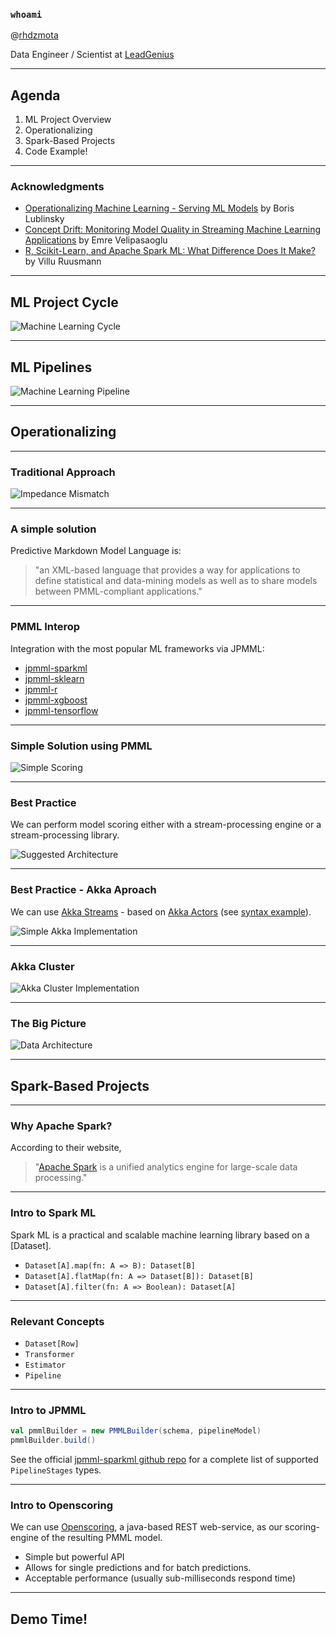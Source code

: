 ### `whoami`

@[rhdzmota]

Data Engineer / Scientist at [LeadGenius]

[rhdzmota]: https://twitter.com/rhdzmota
[LeadGenius]: http://leadgenius.com

------

## Agenda

1. ML Project Overview
2. Operationalizing
3. Spark-Based Projects
4. Code Example!

------

### Acknowledgments

* [Operationalizing Machine Learning - Serving ML Models] by Boris Lublinsky
* [Concept Drift: Monitoring Model Quality in Streaming Machine Learning Applications] by Emre Velipasaoglu 
* [R, Scikit-Learn, and Apache Spark ML: What Difference Does It Make?] by Villu Ruusmann

[Operationalizing Machine Learning - Serving ML Models]: https://www.youtube.com/watch?v=SNxMLINtlbo
[Concept Drift: Monitoring Model Quality in Streaming Machine Learning Applications]: https://www.youtube.com/watch?v=woRmeGvOaz4 
[R, Scikit-Learn, and Apache Spark ML: What Difference Does It Make?]: https://www.youtube.com/watch?v=CdVXEQgmnfY

------

## ML Project Cycle

![Machine Learning Cycle](../img/ml-cycle.png)

------

## ML Pipelines


![Machine Learning Pipeline](../img/pipeline.png)

------

## Operationalizing 

------

### Traditional Approach

![Impedance Mismatch](../img/impedance-mismatch.png)

------

### A simple solution

Predictive Markdown Model Language is:

> "an XML-based language that provides a way for applications to define statistical and data-mining models as well as to share models between PMML-compliant applications." 

------

### PMML Interop

Integration with the most popular ML frameworks via JPMML:

* [jpmml-sparkml](https://github.com/jpmml/jpmml-sparkml)
* [jpmml-sklearn](https://github.com/jpmml/jpmml-sklearn)
* [jpmml-r](https://github.com/jpmml/jpmml-r)
* [jpmml-xgboost](https://github.com/jpmml/jpmml-xgboost)
* [jpmml-tensorflow](https://github.com/jpmml/jpmml-tensorflow)

------

### Simple Solution using PMML

![Simple Scoring](../img/simple-ml-scoring.png)

------

### Best Practice

We can perform model scoring either with a stream-processing engine or a stream-processing library. 

![Suggested Architecture](../img/suggested-architecture.png) 

------

### Best Practice - Akka Aproach

We can use [Akka Streams] - based on [Akka Actors] (see [syntax example](https://github.com/RHDZMOTA/cnap-policy-crawler)).

![Simple Akka Implementation](../img/simple-akka-stream-ml.png)

[Akka Streams]: https://doc.akka.io/docs/akka/2.5/stream/
[Akka Actors]: https://doc.akka.io/docs/akka/2.5/guide/tutorial_1.html

------

### Akka Cluster

![Akka Cluster Implementation](../img/akka-cluster-ml.png)

------

### The Big Picture

![Data Architecture](../img/complete-architecture.png)

------

## Spark-Based Projects

------

### Why Apache Spark? 

According to their website, 

> "[Apache Spark] is a unified analytics engine for large-scale data processing."

[Apache Spark]: https://spark.apache.org/

------

### Intro to Spark ML

Spark ML is a practical and scalable machine learning library based on a [Dataset].

* `Dataset[A].map(fn: A => B): Dataset[B]`
* `Dataset[A].flatMap(fn: A => Dataset[B]): Dataset[B]`
* `Dataset[A].filter(fn: A => Boolean): Dataset[A]` 

------

### Relevant Concepts

* `Dataset[Row]` 
* `Transformer`
* `Estimator`
* `Pipeline`

------

### Intro to JPMML 

```scala
val pmmlBuilder = new PMMLBuilder(schema, pipelineModel)
pmmlBuilder.build()
```

See the official [jpmml-sparkml github repo] for a complete list of supported `PipelineStages` types. 

[jpmml-sparkml github repo]: https://github.com/jpmml/jpmml-sparkml

------

### Intro to Openscoring

We can use [Openscoring], a java-based REST web-service, as our scoring-engine of the resulting PMML model.

[Openscoring]: https://github.com/openscoring/openscoring

* Simple but powerful API
* Allows for single predictions and for batch predictions. 
* Acceptable performance (usually sub-milliseconds respond time)

------

## Demo Time! 
